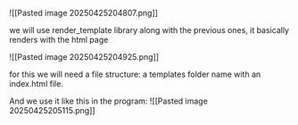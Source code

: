 ![[Pasted image 20250425204807.png]]

we will use render_template library along with the previous ones, it basically renders with the html page



![[Pasted image 20250425204925.png]]

for this we will need a file structure: a templates folder name with an index.html file.

And we use it like this in the program:
![[Pasted image 20250425205115.png]]